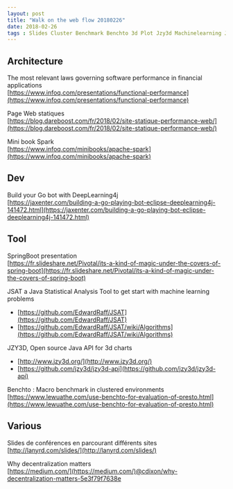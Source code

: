 ```yaml
---
layout: post
title: "Walk on the web flow 20180226"
date: 2018-02-26
tags : Slides Cluster Benchmark Benchto 3d Plot Jzy3d Machinelearning Jsat Springboot Go Deeplearning4j Spark Staticpages Web Queue Law Performance Martinthompson Webflowwalk
---
```


## Architecture

The most relevant laws governing software performance in financial applications  
[https://www.infoq.com/presentations/functional-performance](https://www.infoq.com/presentations/functional-performance)

Page Web statiques  
[https://blog.dareboost.com/fr/2018/02/site-statique-performance-web/](https://blog.dareboost.com/fr/2018/02/site-statique-performance-web/)

Mini book Spark  
[https://www.infoq.com/minibooks/apache-spark](https://www.infoq.com/minibooks/apache-spark)

## Dev

Build your Go bot with DeepLearning4j  
[https://jaxenter.com/building-a-go-playing-bot-eclipse-deeplearning4j-141472.html](https://jaxenter.com/building-a-go-playing-bot-eclipse-deeplearning4j-141472.html)

## Tool

SpringBoot presentation  
[https://fr.slideshare.net/Pivotal/its-a-kind-of-magic-under-the-covers-of-spring-boot](https://fr.slideshare.net/Pivotal/its-a-kind-of-magic-under-the-covers-of-spring-boot)

JSAT a Java Statistical Analysis Tool to get start with machine learning problems  
* [https://github.com/EdwardRaff/JSAT](https://github.com/EdwardRaff/JSAT)
* [https://github.com/EdwardRaff/JSAT/wiki/Algorithms](https://github.com/EdwardRaff/JSAT/wiki/Algorithms)

JZY3D, Open source Java API for 3d charts  
* [http://www.jzy3d.org/](http://www.jzy3d.org/)
* [https://github.com/jzy3d/jzy3d-api](https://github.com/jzy3d/jzy3d-api)

Benchto : Macro benchmark in clustered environments  
[https://www.lewuathe.com/use-benchto-for-evaluation-of-presto.html](https://www.lewuathe.com/use-benchto-for-evaluation-of-presto.html)

## Various

Slides de conférences en parcourant différents sites  
[http://lanyrd.com/slides/](http://lanyrd.com/slides/)

Why decentralization matters  
[https://medium.com/](https://medium.com/)@cdixon/why-decentralization-matters-5e3f79f7638e
